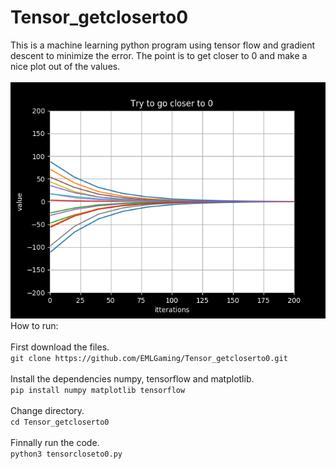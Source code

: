 # Tensor_getcloserto0

This is a machine learning python program using tensor flow and gradient descent to minimize the error. The point is to get closer to 0 and make a nice plot out of the values. <br>
<br>
![plot](https://raw.githubusercontent.com/EMLGaming/Tensor_getcloserto0/master/Figure_1.png)
<br>
How to run:<br>
<br>
First download the files.<br>
`git clone https://github.com/EMLGaming/Tensor_getcloserto0.git`<br>
<br>
Install the dependencies numpy, tensorflow and matplotlib.<br>
`pip install numpy matplotlib tensorflow`<br>
<br>
Change directory.<br>
`cd Tensor_getcloserto0`<br>
<br>
Finnally run the code.<br>
`python3 tensorcloseto0.py`<br>
